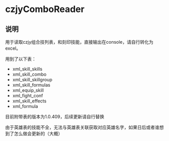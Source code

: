 # czjyComboReader
## 说明
用于读取czjy组合技列表，和刻印技能，直接输出在console，请自行转化为excel。

用到了以下表：

* xml_skill_skills
* xml_skill_combo
* xml_skill_skillgroup
* xml_skill_formulas
* xml_equip_skill
* xml_fight_conf
* xml_skill_effects
* xml_formula

目前附带表的版本为1.0.409，后续更新请自行替换 
 
由于英雄表的技能不全，无法与英雄表关联获取对应英雄名字，如果日后或者谁想到了怎么做会更新的（大概） 



